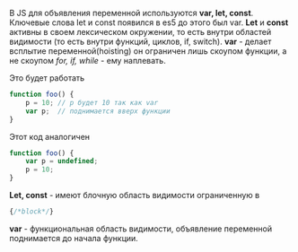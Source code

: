 В JS для объявления переменной используются **var, let, const**. Ключевые слова let и const появился в es5 до этого был var. **Let** и **const** активны в своем лексическом окружении, то есть внутри областей видимости (то есть внутри функций, циклов, if, switch). **var** - делает всплытие переменной(hoisting) он ограничен лишь скоупом функции, а не скоупом *for, if, while* - ему наплевать.

Это будет работать
~~~js
function foo() {
    p = 10; // p будет 10 так как var
    var p;  // поднимается вверх функции
} 
~~~
Этот код аналогичен
~~~js
function foo() {
    var p = undefined;
    p = 10;
} 
~~~

**Let, const** - имеют блочную область видимости ограниченную в 

~~~js
{/*block*/}
~~~

**var** - функциональная область видимости, объявление переменной поднимается до начала функции.
